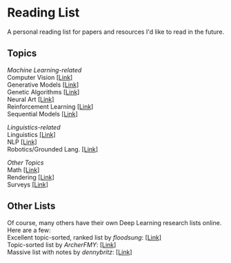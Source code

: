 # Reading List
A personal reading list for papers and resources I'd like to read in the future.

## Topics
*Machine Learning-related*  
Computer Vision [[Link]](https://github.com/Benned-H/Reading_List/blob/master/Topics/Computer%20Vision.md)  
Generative Models [[Link]](https://github.com/Benned-H/Reading_List/blob/master/Topics/Generative%20Models.md)  
Genetic Algorithms [[Link]](https://github.com/Benned-H/Reading_List/blob/master/Topics/Genetic%20Algorithms.md)  
Neural Art [[Link]](https://github.com/Benned-H/Reading_List/blob/master/Topics/Neural%20Art.md)  
Reinforcement Learning [[Link]](https://github.com/Benned-H/Reading_List/blob/master/Topics/Reinforcement%20Learning.md)  
Sequential Models [[Link]](https://github.com/Benned-H/Reading_List/blob/master/Topics/Sequential%20Models.md)  

*Linguistics-related*  
Linguistics [[Link]](https://github.com/Benned-H/Reading_List/blob/master/Topics/Linguistics.md)  
NLP [[Link]](https://github.com/Benned-H/Reading_List/blob/master/Topics/NLP.md)  
Robotics/Grounded Lang. [[Link]](https://github.com/Benned-H/Reading_List/blob/master/Topics/RoboNLP.md)  

*Other Topics*  
Math [[Link]](https://github.com/Benned-H/Reading_List/blob/master/Topics/Mathematics.md)  
Rendering [[Link]](https://github.com/Benned-H/Reading_List/blob/master/Topics/Rendering.md)  
Surveys [[Link]](https://github.com/Benned-H/Reading_List/blob/master/Topics/Surveys.md)

## Other Lists  
Of course, many others have their own Deep Learning research lists online. Here are a few:  
Excellent topic-sorted, ranked list by *floodsung*: [[Link]](https://github.com/floodsung/Deep-Learning-Papers-Reading-Roadmap)  
Topic-sorted list by *ArcherFMY*: [[Link]](https://github.com/ArcherFMY/Paper_Reading_List)  
Massive list with notes by *dennybritz*: [[Link]](https://github.com/dennybritz/deeplearning-papernotes)  
